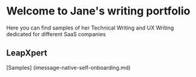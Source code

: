 # Welcome to Jane's writing portfolio
Here you can find samples of her Technical Writing and UX Writing dedicated for different SaaS companies
## LeapXpert
[Samples] (imessage-native-self-onboarding.md)

